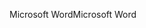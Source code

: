 <span data-ttu-id="b27c9-101">Microsoft Word</span><span class="sxs-lookup"><span data-stu-id="b27c9-101">Microsoft Word</span></span>